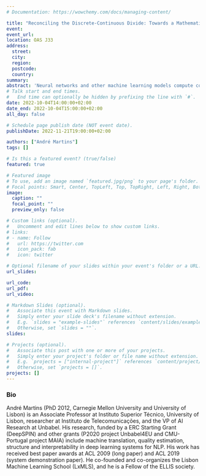 ```yaml
---
# Documentation: https://wowchemy.com/docs/managing-content/

title: "Reconciling the Discrete-Continuous Divide: Towards a Mathematical Theory of Sparse Communication"
event: 
event_url:
location: OAS J33
address: 
  street:
  city:
  region:
  postcode:
  country:
summary:
abstract: 'Neural networks and other machine learning models compute continuous representations, while humans communicate mostly through discrete symbols. Reconciling these two forms of communication is desirable for generating human-readable interpretations or learning discrete latent variable models, while maintaining end-to-end differentiability. Some existing approaches (such as the Gumbel-Softmax transformation) build continuous relaxations that are discrete approximations in the zero-temperature limit, while others (such as sparsemax transformations and the Hard Concrete distribution) produce discrete/continuous hybrids. In this talk, I will describe theoretical foundations for these hybrids, which we call "mixed random variables." The starting point is a new "direct sum" base measure defined on the face lattice of the probability simplex. From this measure, I introduce a new entropy function that includes the discrete and differential entropies as particular cases, and has an interpretation in terms of code optimality, as well as two other information-theoretic counterparts that generalize the mutual information and Kullback-Leibler divergences. Our framework suggests two strategies for representing and sampling mixed random variables, an extrinsic ("sample-and-project") and an intrinsic one (based on face stratification). We experiment with both approaches on an emergent communication benchmark and on modeling MNIST and Fashion-MNIST data with variational auto-encoders with mixed latent variables. Finally, I introduce "mixed languages" as strings of hybrid symbols and a new mixed weighted finite state automaton that recognizes a class of regular mixed languages, generalizing closure properties of regular languages.'
# Talk start and end times.
#   End time can optionally be hidden by prefixing the line with `#`.
date: 2022-10-04T14:00:00+02:00
date_end: 2022-10-04T15:00:00+02:00
all_day: false

# Schedule page publish date (NOT event date).
publishDate: 2022-11-21T19:00:00+02:00

authors: ["André Martins"]
tags: []

# Is this a featured event? (true/false)
featured: true

# Featured image
# To use, add an image named `featured.jpg/png` to your page's folder. 
# Focal points: Smart, Center, TopLeft, Top, TopRight, Left, Right, BottomLeft, Bottom, BottomRight.
image:
  caption: ""
  focal_point: ""
  preview_only: false

# Custom links (optional).
#   Uncomment and edit lines below to show custom links.
# links:
# - name: Follow
#   url: https://twitter.com
#   icon_pack: fab
#   icon: twitter

# Optional filename of your slides within your event's folder or a URL.
url_slides: 

url_code:
url_pdf: 
url_video:

# Markdown Slides (optional).
#   Associate this event with Markdown slides.
#   Simply enter your slide deck's filename without extension.
#   E.g. `slides = "example-slides"` references `content/slides/example-slides.md`.
#   Otherwise, set `slides = ""`.
slides:

# Projects (optional).
#   Associate this post with one or more of your projects.
#   Simply enter your project's folder or file name without extension.
#   E.g. `projects = ["internal-project"]` references `content/project/deep-learning/index.md`.
#   Otherwise, set `projects = []`.
projects: []
---
```


### Bio
  André Martins (PhD 2012, Carnegie Mellon University and University of Lisbon) is an Associate Professor at Instituto Superior Técnico, University of Lisbon, researcher at Instituto de Telecomunicações, and the VP of AI Research at Unbabel. His research, funded by a ERC Starting Grant (DeepSPIN) and other grants (P2020 project Unbabel4EU and CMU-Portugal project MAIA) include machine translation, quality estimation, structure and interpretability in deep learning systems for NLP. His work has received best paper awards at ACL 2009 (long paper) and ACL 2019 (system demonstration paper). He co-founded and co-organizes the Lisbon Machine Learning School (LxMLS), and he is a Fellow of the ELLIS society.